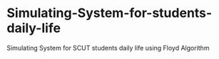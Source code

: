 # Simulating-System-for-students-daily-life
Simulating System for SCUT students daily life using Floyd Algorithm
